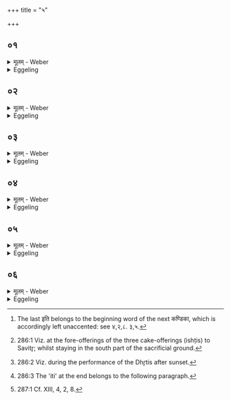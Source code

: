 +++
title = "५"

+++






##  ०१
<details><summary>मूलम् - Weber</summary>

अ᳘प वा᳘ एत᳘स्मात्॥  
श्री᳘ राष्ट्रं᳘ क्रामतिॗ योऽश्वमेधे᳘न य᳘जते यदा वै पु᳘रुषः श्रि᳘यं ग᳘छति वी᳘णास्मै वाद्यते ब्राह्मणौ᳘ वीणागाथि᳘नौ संवत्सरं᳘ गायतः श्रियै वा᳘ एत᳘द्रूपं यद्वी᳘णा श्रि᳘यमेॗवास्मिंस्त᳘द्धत्तः॥
</details>

<details><summary>Eggeling</summary>

1. But, indeed, distinction, royal sway, departs from him who performs the horse-sacrifice; and when a man attains to distinction, the lute is played to him. Two Brāhmaṇical lute-players sing (and play) for a year; for that--to wit, the lute--is a form (attribute) of distinction: it is distinction they thus confer upon him.
</details>


##  ०२
<details><summary>मूलम् - Weber</summary>

त᳘दाहुः॥  
य᳘दुभौ᳘ ब्राह्मणौ गा᳘येताम᳘पास्मात्क्षत्रं᳘ क्रामेद्ब्र᳘ह्मणो वा᳘ एत᳘द्रूपं य᳘द्ब्राह्मणो न वै ब्र᳘ह्मणि क्षत्रं᳘ रमत इ᳘ति॥
</details>

<details><summary>Eggeling</summary>

2. Concerning this they say, ‘Were both to be Brāhmaṇas who sing, noble rank (or political power) would depart from him; for he--to wit, a Brāhmaṇa--is a form of the priestly office; and the nobility takes no delight in the priestly office (or priesthood).
</details>


##  ०३
<details><summary>मूलम् - Weber</summary>

य᳘दुभौ᳘ राजॗन्यौ॥  
अ᳘पास्माद्ब्रह्मवर्चसं᳘ क्रामेत्क्षत्र᳘स्य वा᳘ एत᳘द्रूपं य᳘द्राजॗन्यो न वै᳘ क्षत्रे᳘ ब्रह्मवर्चसं᳘ रमत इ᳘ति ब्राह्मॗणोऽन्यो गा᳘यति राजॗन्योऽन्यो ब्र᳘ह्म वै᳘ ब्राह्मणः᳘ क्षत्रं᳘ राजन्य᳘स्त᳘दस्य ब्र᳘ह्मणा च क्षत्रे᳘ण चोभय᳘तः श्रीः प᳘रिगृहीता भवति॥
</details>

<details><summary>Eggeling</summary>

3. ‘And were both to be Rājanyas (nobles), spiritual lustre would depart from him; for he--to wit, the Rājanya--is a form of noble rank, and spiritual lustre takes no delight in noble rank.' One of those who sing is a Brāhmaṇa, and the other a Rājanya; for the Brāhmaṇa means priestly office, and the Rājanya noble rank: thus his distinction (social position) comes to be guarded on either side by the priesthood and the nobility.
</details>


##  ०४
<details><summary>मूलम् - Weber</summary>

त᳘दाहुः॥  
य᳘दुभौ दि᳘वा गा᳘येताम् प्रभ्रं᳘शुकास्माछ्रीः᳘ स्याद्ब्र᳘ह्मणो वा᳘ एत᳘द्रूपं यद᳘हर्यदा वै रा᳘जा काम᳘यतेऽथ ब्राह्मणं᳘ जिनाति पा᳘पीयांस्तु᳘ भवति॥
</details>

<details><summary>Eggeling</summary>

4. Concerning this they say, ‘Were both to sing by day, his distinction would be apt to fall away from him: for that--to wit, the day--is a form of the priestly dignity; and when the king chooses he may oppress (despoil) the Brāhmaṇa, but he will fare the worse (or, become the poorer) for it.
</details>


##  ०५
<details><summary>मूलम् - Weber</summary>

य᳘दुभौ न᳘क्तम्॥  
अ᳘पास्माद्ब्रह्मवर्चसं᳘ क्रामेत्क्षत्र᳘स्य वा᳘ एत᳘द्रूपं यद्रा᳘त्रिर्न वै᳘ क्षत्रे᳘ ब्रह्मवर्चसं᳘ रमत इ᳘ति दि᳘वा ब्राह्मणो गा᳘यति न᳘क्तं राजन्य᳘स्त᳘थो हास्य ब्र᳘ह्मणा च क्षत्रे᳘ण चोभय᳘तः श्रीः प᳘रिगृहीता भवती᳘ति [^wbr_1] ॥  

[^wbr_1]: The last इति belongs to the beginning word of the next कण्डिका, which is accordingly left unaccented: see ४,२,८. ३,५.
</details>

<details><summary>Eggeling</summary>

5. 'And if both (were to sing) at night, spiritual lustre would fall away from him; for that--to wit, the night--is a form of the nobility, and spiritual lustre takes no delight in the nobility.' The Brāhmaṇa sings by day [^egg_716], and the Rājanya at night [^egg_717]; and thus, indeed, his distinction comes to be guarded on either side by the priesthood and the nobility [^egg_718].

[^egg_716]: 286:1 Viz. at the fore-offerings of the three cake-offerings (ishṭis) to Savitr̥; whilst staying in the south part of the sacrificial ground.

[^egg_717]: 286:2 Viz. during the performance of the Dhr̥tis after sunset.

[^egg_718]: 286:3 The 'iti' at the end belongs to the following paragraph.
</details>


##  ०६
<details><summary>मूलम् - Weber</summary>

अयजते᳘त्यददादि᳘ति ब्राह्मणो᳘ गायतीष्टापूर्तं वै᳘ ब्राह्मण᳘स्येष्टापूर्ते᳘नैॗवैनᳫं स स᳘मर्धयती᳘त्ययुध्यते᳘त्यमु᳘ᳫं᳘ संग्राम᳘मजयदि᳘ति राजॗन्यो युद्धं वै᳘ राजन्य᳘स्य वीर्यं᳘ वीॗर्येणैॗवैनᳫं स स᳘मर्धयति तिस्रोऽन्यो गा᳘था गा᳘यति तिस्रोऽन्यः षट् स᳘म्पद्यन्ते ष᳘डृत᳘वः संवत्सर᳘ ऋतु᳘ष्वेव᳘ संवत्सरे प्र᳘तितिष्ठति ता᳘भ्यां शतं᳘ ददाति शता᳘युर्वै पु᳘रुषः शते᳘न्द्रिय आ᳘युरेॗवेन्द्रियं᳘ वीर्य᳘मात्म᳘न्धत्ते॥
</details>
<details><summary>Eggeling</summary>

6. 'Such sacrifices he offered,--such gifts he gave!' such (are the topics about which) the

 Brāhmaṇa sings [^egg_719]; for to the Brāhmaṇa belongs the fulfilment of wishes [^sbe44079.htmegg_720]: it is with the fulfilment of wishes he (the Brāhmaṇa) thus endows him (the Sacrificer). 'Such war he waged,--such battle he won!' such (are the topics about which) the Rājanya sings; for the battle is the Rājanya's strength: it is with strength he thus endows him. Three stanzas the one sings, and three stanzas the other, they amount to six,--six seasons make up a year: he thus establishes (the Sacrificer) in the seasons, in the year. To both of them he presents a hundred; for man has a life of a hundred (years), and a hundred energies: it is vitality and energy, vital power, he confers upon him.

[^egg_719]: 287:1 Cf. XIII, 4, 2, 8.
</details>

